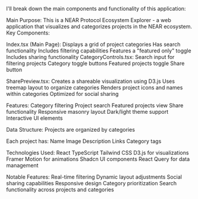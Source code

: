 I'll break down the main components and functionality of this application:

Main Purpose: This is a NEAR Protocol Ecosystem Explorer - a web application that visualizes and categorizes projects in the NEAR ecosystem.
Key Components:


Index.tsx (Main Page):
Displays a grid of project categories
Has search functionality
Includes filtering capabilities
Features a "featured only" toggle
Includes sharing functionality
CategoryControls.tsx:
Search input for filtering projects
Category toggle buttons
Featured projects toggle
Share button


SharePreview.tsx:
Creates a shareable visualization using D3.js
Uses treemap layout to organize categories
Renders project icons and names within categories
Optimized for social sharing


Features:
Category filtering
Project search
Featured projects view
Share functionality
Responsive masonry layout
Dark/light theme support
Interactive UI elements


Data Structure:
Projects are organized by categories


Each project has:
Name
Image
Description
Links
Category tags


Technologies Used:
React
TypeScript
Tailwind CSS
D3.js for visualizations
Framer Motion for animations
Shadcn UI components
React Query for data management


Notable Features:
Real-time filtering
Dynamic layout adjustments
Social sharing capabilities
Responsive design
Category prioritization
Search functionality across projects and categories
